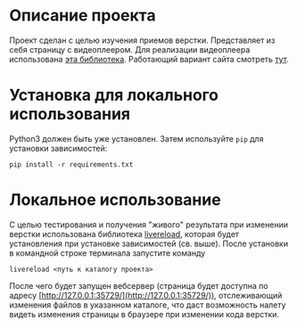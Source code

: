 # Описание проекта

Проект сделан с целью изучения приемов верстки. Представляет из себя страницу с видеоплеером. Для реализации видеоплеера использована [эта библиотека](https://github.com/devmanorg/video-player-jslib). Работающий вариант сайта смотреть [тут](https://aleksmash.github.io/video_player/).

# Установка для локального использования

Python3 должен быть уже установлен.
Затем используйте `pip` для установки зависимостей:

```
pip install -r requirements.txt
```

# Локальное использование

С целью тестирования и получения "живого" результата при изменении верстки использована библиотека [livereload](https://pypi.org/project/livereload/), которая будет установления при установке зависимостей (св. выше). После установки в командной строке терминала запустите команду 

```
livereload <путь к каталогу проекта>
```

После чего будет запущен вебсервер (cтраница будет доступна по адресу [http://127.0.0.1:35729/](http://127.0.0.1:35729/)), отслеживающий изменения файлов в указанном каталоге, что даст возможность налету видеть изменения страницы в браузере при изменении кода верстки. 